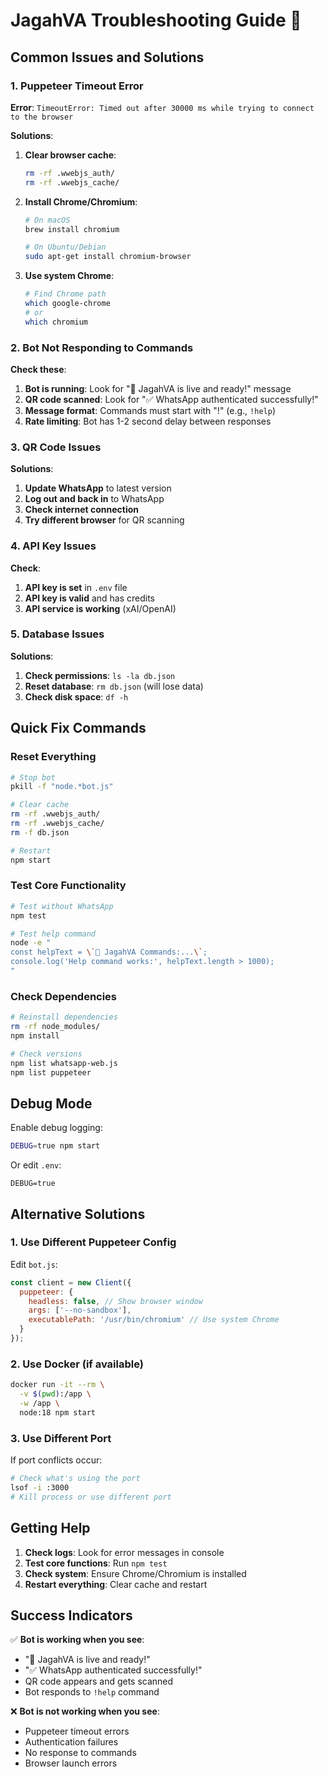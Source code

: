 # JagahVA Troubleshooting Guide 🔧

## Common Issues and Solutions

### 1. Puppeteer Timeout Error
**Error**: `TimeoutError: Timed out after 30000 ms while trying to connect to the browser`

**Solutions**:
1. **Clear browser cache**:
   ```bash
   rm -rf .wwebjs_auth/
   rm -rf .wwebjs_cache/
   ```

2. **Install Chrome/Chromium**:
   ```bash
   # On macOS
   brew install chromium
   
   # On Ubuntu/Debian
   sudo apt-get install chromium-browser
   ```

3. **Use system Chrome**:
   ```bash
   # Find Chrome path
   which google-chrome
   # or
   which chromium
   ```

### 2. Bot Not Responding to Commands

**Check these**:
1. **Bot is running**: Look for "🚀 JagahVA is live and ready!" message
2. **QR code scanned**: Look for "✅ WhatsApp authenticated successfully!"
3. **Message format**: Commands must start with "!" (e.g., `!help`)
4. **Rate limiting**: Bot has 1-2 second delay between responses

### 3. QR Code Issues

**Solutions**:
1. **Update WhatsApp** to latest version
2. **Log out and back in** to WhatsApp
3. **Check internet connection**
4. **Try different browser** for QR scanning

### 4. API Key Issues

**Check**:
1. **API key is set** in `.env` file
2. **API key is valid** and has credits
3. **API service is working** (xAI/OpenAI)

### 5. Database Issues

**Solutions**:
1. **Check permissions**: `ls -la db.json`
2. **Reset database**: `rm db.json` (will lose data)
3. **Check disk space**: `df -h`

## Quick Fix Commands

### Reset Everything
```bash
# Stop bot
pkill -f "node.*bot.js"

# Clear cache
rm -rf .wwebjs_auth/
rm -rf .wwebjs_cache/
rm -f db.json

# Restart
npm start
```

### Test Core Functionality
```bash
# Test without WhatsApp
npm test

# Test help command
node -e "
const helpText = \`🤖 JagahVA Commands:...\`;
console.log('Help command works:', helpText.length > 1000);
"
```

### Check Dependencies
```bash
# Reinstall dependencies
rm -rf node_modules/
npm install

# Check versions
npm list whatsapp-web.js
npm list puppeteer
```

## Debug Mode

Enable debug logging:
```bash
DEBUG=true npm start
```

Or edit `.env`:
```env
DEBUG=true
```

## Alternative Solutions

### 1. Use Different Puppeteer Config
Edit `bot.js`:
```javascript
const client = new Client({
  puppeteer: {
    headless: false, // Show browser window
    args: ['--no-sandbox'],
    executablePath: '/usr/bin/chromium' // Use system Chrome
  }
});
```

### 2. Use Docker (if available)
```bash
docker run -it --rm \
  -v $(pwd):/app \
  -w /app \
  node:18 npm start
```

### 3. Use Different Port
If port conflicts occur:
```bash
# Check what's using the port
lsof -i :3000
# Kill process or use different port
```

## Getting Help

1. **Check logs**: Look for error messages in console
2. **Test core functions**: Run `npm test`
3. **Check system**: Ensure Chrome/Chromium is installed
4. **Restart everything**: Clear cache and restart

## Success Indicators

✅ **Bot is working when you see**:
- "🚀 JagahVA is live and ready!"
- "✅ WhatsApp authenticated successfully!"
- QR code appears and gets scanned
- Bot responds to `!help` command

❌ **Bot is not working when you see**:
- Puppeteer timeout errors
- Authentication failures
- No response to commands
- Browser launch errors 